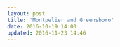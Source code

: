 ```yaml
---
layout: post
title: 'Montpelier and Greensboro'
date: 2016-10-19 14:00
updated: 2016-11-23 14:46
---
```

